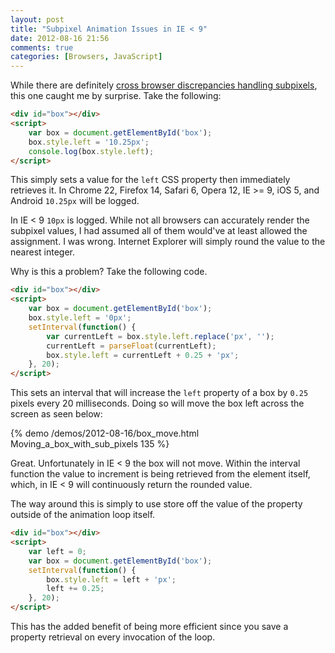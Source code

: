 ```yaml
---
layout: post
title: "Subpixel Animation Issues in IE < 9"
date: 2012-08-16 21:56
comments: true
categories: [Browsers, JavaScript]
---
```


While there are definitely [cross browser discrepancies handling subpixels](http://ejohn.org/blog/sub-pixel-problems-in-css/), this one caught me by surprise.  Take the following:

``` html
<div id="box"></div>
<script>
    var box = document.getElementById('box');
    box.style.left = '10.25px';
    console.log(box.style.left);
</script>
```

This simply sets a value for the `left` CSS property then immediately retrieves it.  In Chrome 22, Firefox 14, Safari 6, Opera 12, IE >= 9, iOS 5, and Android `10.25px` will be logged.

In IE < 9 `10px` is logged.  While not all browsers can accurately render the subpixel values, I had assumed all of them would've at least allowed the assignment.  I was wrong.  Internet Explorer will simply round the value to the nearest integer.

Why is this a problem?  <!--more-->Take the following code.

``` html
<div id="box"></div>
<script>
    var box = document.getElementById('box');
    box.style.left = '0px';
    setInterval(function() {
        var currentLeft = box.style.left.replace('px', '');
        currentLeft = parseFloat(currentLeft);
        box.style.left = currentLeft + 0.25 + 'px';
    }, 20);
</script>
```

This sets an interval that will increase the `left` property of a box by `0.25` pixels every 20 milliseconds.  Doing so will move the box left across the screen as seen below:

{% demo /demos/2012-08-16/box_move.html Moving_a_box_with_sub_pixels 135 %}

Great.  Unfortunately in IE < 9 the box will not move.  Within the interval function the value to increment is being retrieved from the element itself, which, in IE < 9 will continuously return the rounded value.

The way around this is simply to use store off the value of the property outside of the animation loop itself.

``` html
<div id="box"></div>
<script>
    var left = 0;
    var box = document.getElementById('box');
    setInterval(function() {
        box.style.left = left + 'px';
        left += 0.25;
    }, 20);
</script>
```

This has the added benefit of being more efficient since you save a property retrieval on every invocation of the loop.
